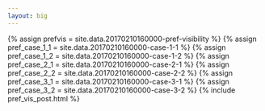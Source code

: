 ```yaml
---
layout: big
---
```

{% assign prefvis = site.data.20170210160000-pref-visibility %}
{% assign pref_case_1_1 = site.data.20170210160000-case-1-1 %}
{% assign pref_case_1_2 = site.data.20170210160000-case-1-2 %}
{% assign pref_case_2_1 = site.data.20170210160000-case-2-1 %}
{% assign pref_case_2_2 = site.data.20170210160000-case-2-2 %}
{% assign pref_case_3_1 = site.data.20170210160000-case-3-1 %}
{% assign pref_case_3_2 = site.data.20170210160000-case-3-2 %}
{% include pref_vis_post.html %}
